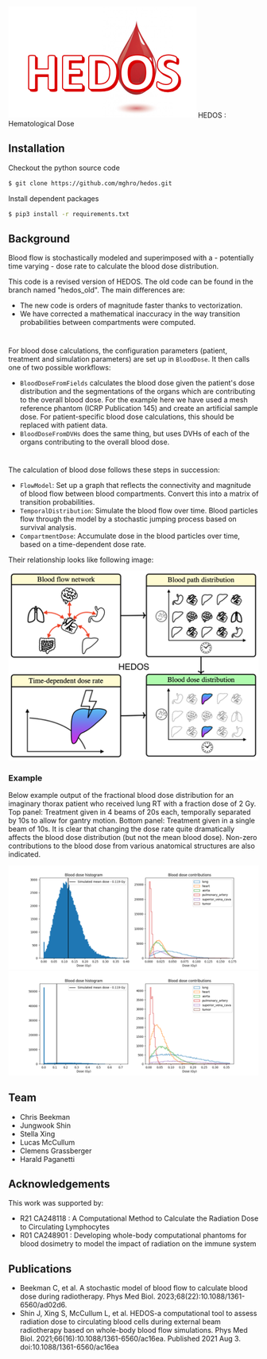<img src="figures/logo.png">
HEDOS : Hematological Dose

## Installation

Checkout the python source code
```bash
$ git clone https://github.com/mghro/hedos.git

```
Install dependent packages

```bash
$ pip3 install -r requirements.txt
```

## Background
Blood flow is stochastically modeled and superimposed with a - potentially time varying - dose rate to calculate the 
blood dose distribution.

This code is a revised version of HEDOS. The old code can be found in the branch named "hedos_old". The main differences 
are:
 - The new code is orders of magnitude faster thanks to vectorization. 
 - We have corrected a mathematical inaccuracy in the way transition probabilities between compartments were computed.
#
For blood dose calculations, the configuration parameters (patient, treatment and simulation parameters) are set up in 
`BloodDose`. It then calls one of two possible workflows: 
- `BloodDoseFromFields` calculates the blood dose given the patient's dose distribution and the segmentations of 
the organs which are contributing to the overall blood dose. For the example here we have used a mesh reference 
phantom (ICRP Publication 145) and create an artificial sample dose. For patient-specific blood dose calculations, 
this should be replaced with patient data.
- `BloodDoseFromDVHs` does the same thing, but uses DVHs of each of the organs contributing to the overall blood 
dose.

#
The calculation of blood dose follows these steps in succession:
- `FlowModel`: Set up a graph that reflects the connectivity and magnitude of blood flow between blood compartments. 
Convert this into a matrix of transition probabilities.  
- `TemporalDistribution`: Simulate the blood flow over time. Blood particles flow through the model by a stochastic 
jumping process based on survival analysis.
- `CompartmentDose`: Accumulate dose in the blood particles over time, based on a time-dependent dose rate.

Their relationship looks like following image:

<img src="figures/hedos_overview.png">

### Example
Below example output of the fractional blood dose distribution for an imaginary thorax patient who received lung RT with 
a fraction dose of 2 Gy. Top panel: Treatment given in 4 beams of 20s each, temporally separated by 10s to allow for 
gantry motion. Bottom panel: Treatment given in a single beam of 10s. It is clear that changing the dose rate quite 
dramatically affects the blood dose distribution (but not the mean blood dose). Non-zero contributions to the blood dose 
from various anatomical structures are also indicated.

<img src="figures/normal_dose_rate.png">
<img src="figures/high_dose_rate.png">




## Team
- Chris Beekman
- Jungwook Shin
- Stella Xing
- Lucas McCullum
- Clemens Grassberger
- Harald Paganetti

## Acknowledgements
This work was supported by:
- R21 CA248118 : A Computational Method to Calculate the Radiation Dose to Circulating Lymphocytes
- R01 CA248901 : Developing whole-body computational phantoms for blood dosimetry to model the impact of radiation on the immune system

## Publications

- Beekman C, et al. A stochastic model of blood flow to calculate blood dose during radiotherapy. Phys Med Biol. 2023;68(22):10.1088/1361-6560/ad02d6. 
- Shin J, Xing S, McCullum L, et al. HEDOS-a computational tool to assess radiation dose to circulating blood cells during external beam radiotherapy based on whole-body blood flow simulations. Phys Med Biol. 2021;66(16):10.1088/1361-6560/ac16ea. Published 2021 Aug 3. doi:10.1088/1361-6560/ac16ea

